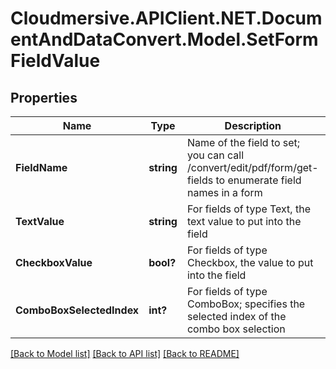 # Cloudmersive.APIClient.NET.DocumentAndDataConvert.Model.SetFormFieldValue
## Properties

Name | Type | Description | Notes
------------ | ------------- | ------------- | -------------
**FieldName** | **string** | Name of the field to set; you can call /convert/edit/pdf/form/get-fields to enumerate field names in a form | [optional] 
**TextValue** | **string** | For fields of type Text, the text value to put into the field | [optional] 
**CheckboxValue** | **bool?** | For fields of type Checkbox, the value to put into the field | [optional] 
**ComboBoxSelectedIndex** | **int?** | For fields of type ComboBox; specifies the selected index of the combo box selection | [optional] 

[[Back to Model list]](../README.md#documentation-for-models) [[Back to API list]](../README.md#documentation-for-api-endpoints) [[Back to README]](../README.md)

